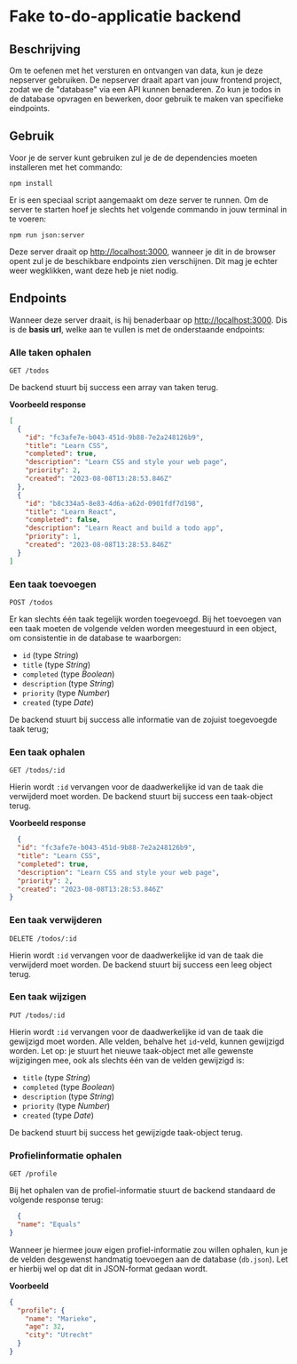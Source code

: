 # Fake to-do-applicatie backend

## Beschrijving

Om te oefenen met het versturen en ontvangen van data, kun je deze nepserver gebruiken. De nepserver draait apart van
jouw frontend project, zodat we de "database" via een API kunnen benaderen. Zo kun je todos in de database opvragen en
bewerken, door gebruik te maken van specifieke eindpoints.

## Gebruik

Voor je de server kunt gebruiken zul je de de dependencies moeten installeren met het commando:

```shell
npm install
```

Er is een speciaal script aangemaakt om deze server te runnen. Om de server te starten hoef je slechts het volgende commando in jouw terminal in
te voeren:

```shell
npm run json:server
```

Deze server draait op [http://localhost:3000](http://localhost:3000), wanneer je dit in de browser opent zul je de
beschikbare endpoints zien verschijnen. Dit mag je echter weer wegklikken, want deze heb je niet nodig.

## Endpoints

Wanneer deze server draait, is hij benaderbaar op [http://localhost:3000](http://localhost:3000). Dis is de **basis url**, welke aan te vullen is met de onderstaande endpoints:

### Alle taken ophalen

`GET /todos`

De backend stuurt bij success een array van taken terug.

**Voorbeeld response**

```json
[
  {
    "id": "fc3afe7e-b043-451d-9b88-7e2a248126b9",
    "title": "Learn CSS",
    "completed": true,
    "description": "Learn CSS and style your web page",
    "priority": 2,
    "created": "2023-08-08T13:28:53.846Z"
  },
  {
    "id": "b8c334a5-8e83-4d6a-a62d-0901fdf7d198",
    "title": "Learn React",
    "completed": false,
    "description": "Learn React and build a todo app",
    "priority": 1,
    "created": "2023-08-08T13:28:53.846Z"
  }
]
```

### Een taak toevoegen

`POST /todos`

Er kan slechts één taak tegelijk worden toegevoegd. Bij het toevoegen van een taak moeten de volgende velden worden
meegestuurd in een object, om consistentie in de database te waarborgen:

* `id` (type _String_)
* `title` (type _String_)
* `completed` (type _Boolean_)
* `description` (type _String_)
* `priority` (type _Number_)
* `created` (type _Date_)

De backend stuurt bij success alle informatie van de zojuist toegevoegde taak terug;

### Een taak ophalen

`GET /todos/:id`

Hierin wordt `:id` vervangen voor de daadwerkelijke id van de taak die verwijderd moet worden. De backend stuurt bij
success een taak-object terug.

**Voorbeeld response**

```json
  {
  "id": "fc3afe7e-b043-451d-9b88-7e2a248126b9",
  "title": "Learn CSS",
  "completed": true,
  "description": "Learn CSS and style your web page",
  "priority": 2,
  "created": "2023-08-08T13:28:53.846Z"
}
```

### Een taak verwijderen

`DELETE /todos/:id`

Hierin wordt `:id` vervangen voor de daadwerkelijke id van de taak die verwijderd moet worden. De backend stuurt bij
success een leeg object terug.

### Een taak wijzigen

`PUT /todos/:id`

Hierin wordt `:id` vervangen voor de daadwerkelijke id van de taak die gewijzigd moet worden. Alle velden, behalve
het `id`-veld, kunnen gewijzigd worden.
Let op: je stuurt het nieuwe taak-object met alle gewenste wijzigingen mee, ook als slechts één van de velden gewijzigd
is:

* `title` (type _String_)
* `completed` (type _Boolean_)
* `description` (type _String_)
* `priority` (type _Number_)
* `created` (type _Date_)

De backend stuurt bij success het gewijzigde taak-object terug.

### Profielinformatie ophalen

`GET /profile`

Bij het ophalen van de profiel-informatie stuurt de backend standaard de volgende response terug:

```json
  {
  "name": "Equals"
}
```

Wanneer je hiermee jouw eigen profiel-informatie zou willen ophalen, kun je de velden desgewenst handmatig toevoegen aan
de database (`db.json`). Let er hierbij wel op dat dit in JSON-format gedaan wordt. 

**Voorbeeld**
```json
{
  "profile": {
    "name": "Marieke",
    "age": 32,
    "city": "Utrecht"
  }
}
```
